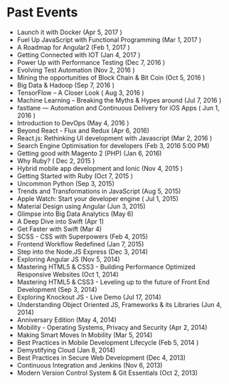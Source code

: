 # Past Events
* Launch it with Docker (Apr 5, 2017 )
* Fuel Up JavaScript with Functional Programming (Mar 1, 2017 )
* A Roadmap for Angular2  (Feb 1, 2017 )
* Getting Connected with IOT (Jan 4, 2017 )
* Power Up with Performance Testing (Dec 7, 2016 )
* Evolving Test Automation (Nov 2, 2016 )
* Mining the opportunities of Block Chain & Bit Coin (Oct 5, 2016  )
* Big Data & Hadoop (Sep 7, 2016  )
* TensorFlow – A Closer Look ( Aug 3, 2016 )
* Machine Learning – Breaking the Myths & Hypes around (Jul 7, 2016 ) 
* fastlane — Automation and Continuous Delivery for iOS Apps  ( Jun 1, 2016  )
* Introduction to DevOps (May 4, 2016 ) 
* Beyond React - Flux and Redux (Apr 6, 2016) 
* React.js: Rethinking UI development with Javascript (Mar 2, 2016 )
* Search Engine Optimisation for developers (Feb 3, 2016 5:00 PM)  
* Getting good with Magento 2 (PHP) (Jan 6, 2016)
* Why Ruby?  ( Dec 2, 2015 )
* Hybrid mobile app development and Ionic (Nov 4, 2015 )
* Getting Started with Ruby (Oct 7, 2015 )
* Uncommon Python (Sep 3, 2015)
* Trends and Transformations in JavaScript  (Aug 5, 2015)
* Apple Watch: Start your developer engine (	Jul 1, 2015)
* Material Design using Angular (Jun 3, 2015)
* Glimpse into Big Data Analytics (May 6)
* A Deep Dive into Swift  (Apr 1)
* Get Faster with Swift (Mar 4)
* SCSS - CSS with Superpowers (Feb 4, 2015)
* Frontend Workflow Redefined (Jan 7, 2015)
* Step into the Node.JS Express (Dec 3, 2014)
* Exploring Angular JS (Nov 5, 2014)
* Mastering HTML5 & CSS3 - Building Performance Optimized Responsive Websites  (Oct 1, 2014)
* Mastering HTML5 & CSS3 - Leveling up to the future of Front End Development (Sep 3, 2014)
* Exploring Knockout JS - Live Demo  (Jul 17, 2014)
* Understanding Object Oriented JS, Frameworks & its Libraries  (Jun 4, 2014)
* Anniversary Edition (May 4, 2014)
* Mobility - Operating Systems, Privacy and Security  (Apr 2, 2014)
* Making Smart Moves In Mobility (Mar 5, 2014)
* Best Practices in Mobile Development Lifecycle (Feb 5, 2014 )
* Demystifying Cloud (Jan 8, 2014)
* Best Practices in Secure Web Development (Dec 4, 2013)
* Continuous Integration and Jenkins (Nov 6, 2013)
* Modern Version Control System & Git Essentials  (Oct 2, 2013)
